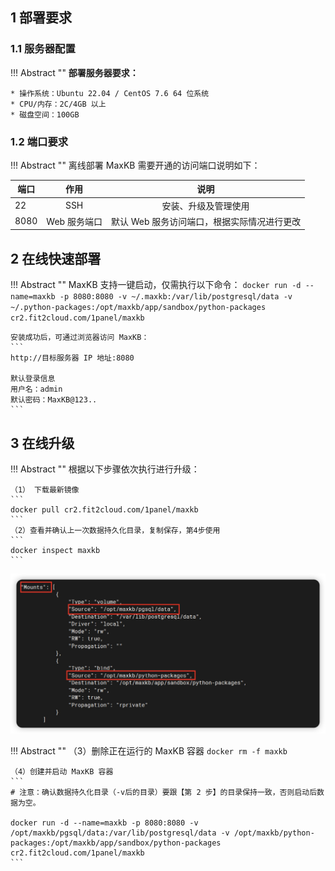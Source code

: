 ## 1 部署要求

### 1.1 服务器配置
!!! Abstract ""
    **部署服务器要求：**

    * 操作系统：Ubuntu 22.04 / CentOS 7.6 64 位系统
    * CPU/内存：2C/4GB 以上
    * 磁盘空间：100GB

### 1.2 端口要求
!!! Abstract ""
    离线部署 MaxKB 需要开通的访问端口说明如下：

| 端口     |    作用    |            说明            |
|--------|:--------:|:------------------------:|
| 22     |   SSH    |        安装、升级及管理使用        |
| 8080   | Web 服务端口 | 默认 Web 服务访问端口，根据实际情况进行更改 |    



## 2 在线快速部署

!!! Abstract ""
    MaxKB 支持一键启动，仅需执行以下命令：
    ```
    docker run -d --name=maxkb -p 8080:8080 -v ~/.maxkb:/var/lib/postgresql/data -v ~/.python-packages:/opt/maxkb/app/sandbox/python-packages cr2.fit2cloud.com/1panel/maxkb
    ``` 
     
    安装成功后，可通过浏览器访问 MaxKB：
    ```
    http://目标服务器 IP 地址:8080

    默认登录信息
    用户名：admin
    默认密码：MaxKB@123..
    ```

## 3 在线升级

!!! Abstract "" 
    根据以下步骤依次执行进行升级：

    （1） 下载最新镜像
    ```
    docker pull cr2.fit2cloud.com/1panel/maxkb
    ```
    （2）查看并确认上一次数据持久化目录，复制保存，第4步使用
    ```
    docker inspect maxkb
    ```

![获取pgsql目录](../img/index/mount_pgsqldir.png)

!!! Abstract ""
    （3）删除正在运行的 MaxKB 容器
    ```
    docker rm -f maxkb 
    ```

    （4）创建并启动 MaxKB 容器
    ```
    # 注意：确认数据持久化目录（-v后的目录）要跟【第 2 步】的目录保持一致，否则启动后数据为空。

    docker run -d --name=maxkb -p 8080:8080 -v /opt/maxkb/pgsql/data:/var/lib/postgresql/data -v /opt/maxkb/python-packages:/opt/maxkb/app/sandbox/python-packages cr2.fit2cloud.com/1panel/maxkb
    ```
